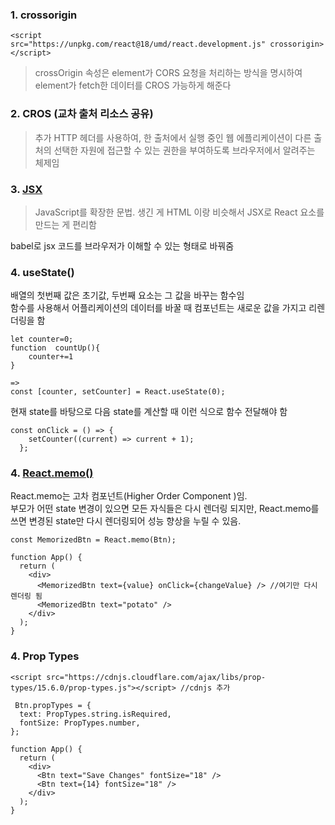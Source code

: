 ### 1. crossorigin

    <script
    src="https://unpkg.com/react@18/umd/react.development.js" crossorigin> </script>

> crossOrigin 속성은 element가 CORS 요청을 처리하는 방식을 명시하여 element가 fetch한 데이터를 CROS 가능하게 해준다

### 2. CROS (교차 출처 리소스 공유)

> 추가 HTTP 헤더를 사용하여, 한 출처에서 실행 중인 웹 에플리케이션이 다른 출처의 선택한 자원에 접근할 수 있는 권한을 부여하도록 브라우저에서 알려주는 체제임

### 3. [JSX](https://ko.legacy.reactjs.org/docs/introducing-jsx.html)

> JavaScript를 확장한 문법. 생긴 게 HTML 이랑 비슷해서 JSX로 React 요소를 만드는 게 편리함

babel로 jsx 코드를 브라우저가 이해할 수 있는 형태로 바꿔줌

### 4. useState()

배열의 첫번째 값은 초기값, 두번째 요소는 그 값을 바꾸는 함수임 <br>
함수를 사용해서 어플리케이션의 데이터를 바꿀 때 컴포넌트는 새로운 값을 가지고 리렌더링을 함

    let counter=0;
    function  countUp(){
        counter+=1
    }

    =>
    const [counter, setCounter] = React.useState(0);

현재 state를 바탕으로 다음 state를 계산할 때 이런 식으로 함수 전달해야 함

    const onClick = () => {
        setCounter((current) => current + 1);
      };

### 4. [React.memo()](https://ko.legacy.reactjs.org/docs/react-api.html#reactmemo)

React.memo는 고차 컴포넌트(Higher Order Component )임.<br>
부모가 어떤 state 변경이 있으면 모든 자식들은 다시 렌더링 되지만, React.memo를 쓰면 변경된 state만 다시 렌더링되어 성능 향상을 누릴 수 있음.

    const MemorizedBtn = React.memo(Btn);

    function App() {
      return (
        <div>
          <MemorizedBtn text={value} onClick={changeValue} /> //여기만 다시 렌더링 됨
          <MemorizedBtn text="potato" />
        </div>
      );
    }

### 4. Prop Types

    <script src="https://cdnjs.cloudflare.com/ajax/libs/prop-types/15.6.0/prop-types.js"></script> //cdnjs 추가

     Btn.propTypes = {
      text: PropTypes.string.isRequired,
      fontSize: PropTypes.number,
    };

    function App() {
      return (
        <div>
          <Btn text="Save Changes" fontSize="18" />
          <Btn text={14} fontSize="18" />
        </div>
      );
    }
